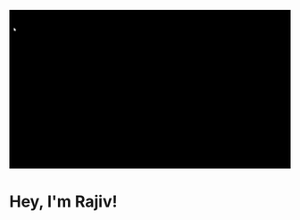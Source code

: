 ![Portfolio gif](https://github.com/Ryukemeister/Ryukemeister/blob/main/Git%20into-1.gif)

# Hey, I'm Rajiv!


